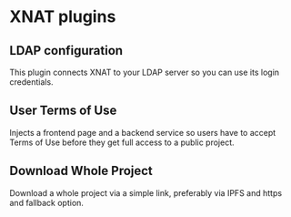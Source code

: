 XNAT plugins
===========

## LDAP configuration
This plugin connects XNAT to your LDAP server so you can use its login credentials.

## User Terms of Use
Injects a frontend page and a backend service so users have to accept Terms of Use before they get full access to a public project. 

## Download Whole Project
Download a whole project via a simple link, preferably via IPFS and https and fallback option.
